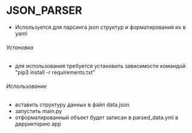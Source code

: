 # JSON_PARSER
- Используется для парсинга json структур и форматирования их в yaml

###### Установка

- для использования требуется установить зависимости командой "pip3 install -r requirements.txt"

###### Использование

- вставить структуру данных в файл data.json
- запустить main.py
- отформатированный объект будет записан в parsed_data.yml в деррикторию app



